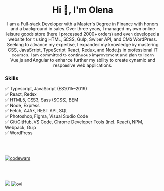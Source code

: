  <h1 align="center">Hi 👋, I'm Olena</h1>
<p align="center">
 I am a Full-stack Developer with a Master's Degree in Finance with honors and a background in sales. Over three years, I managed my own online leisure goods store (here I processed 2000+ orders) and even developed a website for it using HTML, SCSS, Gulp, Swiper API, and CMS WordPress. Seeking to advance my expertise, I expanded my knowledge by mastering CSS, JavaScript, TypeScript, React, Redux, and Node.js in professional IT courses. I am committed to continuous improvement and plan to learn Vue.js and Angular to enhance further my ability to create dynamic and responsive web applications.
</p>

<h3 align="left">Skills</h3>
✅ Typescript, JavaScript (ES2015–2019) <br/>
✅ React, Redux <br/>
✅ HTML5, CSS3, Sass (SCSS), BEM<br/>
✅ Node, Express<br/>
✅ Fetch, AJAX, REST API, SQL<br/>
✅ Photoshop, Figma, Visual Studio Code<br/>
✅ Git/GitHub, VS Code, Chrome Developer Tools (incl. React), NPM, Webpack, Gulp<br/>
✅ WordPress<br/>
<br/>
<br/>
<br/>

[![codewars](https://www.codewars.com/users/Alenalenk/badges/small)](https://www.codewars.com/users/Alenalenk) 

<br/>
<br/>
<br/>

<img src="https://github-readme-stats.vercel.app/api?username=Alenalenk&show_icons=true&theme=transparent"/>
<img src="https://github-readme-stats.vercel.app/api/top-langs?username=Alenalenk&show_icons=true&locale=en&layout=compact&theme=chartreuse-dark" alt="ovi" />



